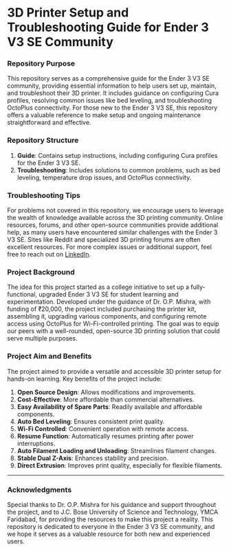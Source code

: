 # **3D Printer Setup and Troubleshooting Guide for Ender 3 V3 SE Community**


### Repository Purpose
This repository serves as a comprehensive guide for the Ender 3 V3 SE community, providing essential information to help users set up, maintain, and troubleshoot their 3D printer. It includes guidance on configuring Cura profiles, resolving common issues like bed leveling, and troubleshooting OctoPlus connectivity. For those new to the Ender 3 V3 SE, this repository offers a valuable reference to make setup and ongoing maintenance straightforward and effective.

### Repository Structure
1. **Guide**: Contains setup instructions, including configuring Cura profiles for the Ender 3 V3 SE.
2. **Troubleshooting**: Includes solutions to common problems, such as bed leveling, temperature drop issues, and OctoPlus connectivity.

### Troubleshooting Tips
For problems not covered in this repository, we encourage users to leverage the wealth of knowledge available across the 3D printing community. Online resources, forums, and other open-source communities provide additional help, as many users have encountered similar challenges with the Ender 3 V3 SE. Sites like Reddit and specialized 3D printing forums are often excellent resources.
For more complex issues or additional support, feel free to reach out on [LinkedIn](https://www.linkedin.com/in/smtbhd32/).


### Project Background
The idea for this project started as a college initiative to set up a fully-functional, upgraded Ender 3 V3 SE for student learning and experimentation. Developed under the guidance of Dr. O.P. Mishra, with funding of ₹20,000, the project included purchasing the printer kit, assembling it, upgrading various components, and configuring remote access using OctoPlus for Wi-Fi-controlled printing. The goal was to equip our peers with a well-rounded, open-source 3D printing solution that could serve multiple purposes.

### Project Aim and Benefits
The project aimed to provide a versatile and accessible 3D printer setup for hands-on learning. Key benefits of the project include:

1. **Open Source Design**: Allows modifications and improvements.
2. **Cost-Effective**: More affordable than commercial alternatives.
3. **Easy Availability of Spare Parts**: Readily available and affordable components.
4. **Auto Bed Leveling**: Ensures consistent print quality.
5. **Wi-Fi Controlled**: Convenient operation with remote access.
6. **Resume Function**: Automatically resumes printing after power interruptions.
7. **Auto Filament Loading and Unloading**: Streamlines filament changes.
8. **Stable Dual Z-Axis**: Enhances stability and precision.
9. **Direct Extrusion**: Improves print quality, especially for flexible filaments.

---

### Acknowledgments
Special thanks to Dr. O.P. Mishra for his guidance and support throughout the project, and to J.C. Bose University of Science and Technology, YMCA Faridabad, for providing the resources to make this project a reality. This repository is dedicated to everyone in the Ender 3 V3 SE community, and we hope it serves as a valuable resource for both new and experienced users.
